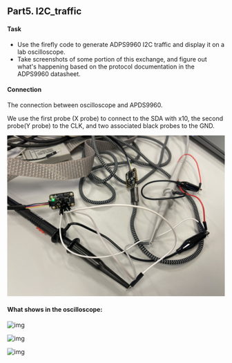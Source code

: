 ## Part5.  I2C_traffic

#### Task

- Use the firefly code to generate ADPS9960 I2C traffic and display it on a lab oscilloscope. 
- Take screenshots of some portion of this exchange, and figure out what's happening based on the protocol documentation in the ADPS9960 datasheet.



#### Connection

The connection between oscilloscope and APDS9960.

We use the first probe (X probe) to connect to the SDA with x10, the second probe(Y probe) to the CLK, and two associated black probes to the GND. 

![img](./assets/fig_4.png)



#### What shows in the oscilloscope: 

![img](./assets/fig_1.png)



![img](./assets/fig_2.png)



![img](./assets/fig_3.png)